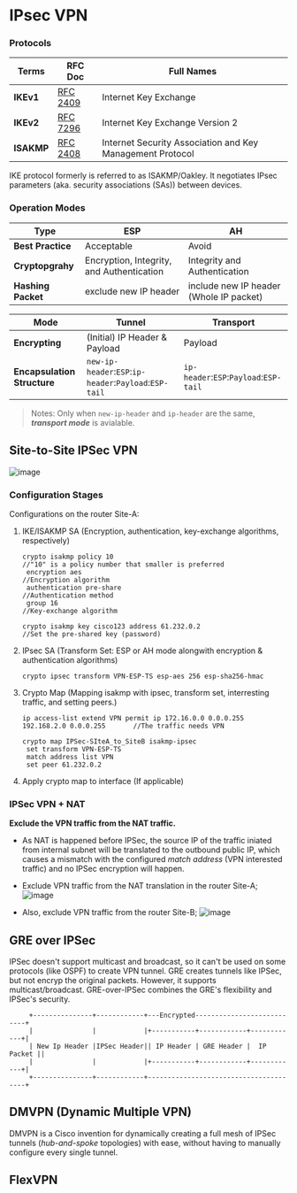 # IPsec VPN

### Protocols
Terms | RFC Doc | Full Names |
------|---------|------------|
**IKEv1** | [RFC 2409](https://datatracker.ietf.org/doc/html/rfc2409) | Internet Key Exchange |
**IKEv2** | [RFC 7296](https://datatracker.ietf.org/doc/html/rfc7296) | Internet Key Exchange Version 2 |
**ISAKMP**| [RFC 2408](https://datatracker.ietf.org/doc/html/rfc2408) | Internet Security Association and Key Management Protocol |

IKE protocol formerly is referred to as ISAKMP/Oakley. It negotiates IPsec parameters (aka. security associations (SAs)) between devices.  
 
### Operation Modes
Type               | ESP | AH |
-------------------|-----|----|
**Best Practice**  | Acceptable | Avoid |
**Cryptopgrahy**   | Encryption, Integrity, and Authentication | Integrity and Authentication |
**Hashing Packet** | exclude new IP header | include new IP header (Whole IP packet) |

Mode | Tunnel | Transport |
-----|--------|-----------|
**Encrypting** | (Initial) IP Header & Payload | Payload |
**Encapsulation Structure** | `new-ip-header`:`ESP`:`ip-header`:`Payload`:`ESP-tail` | `ip-header`:`ESP`:`Payload`:`ESP-tail` |

> Notes: Only when `new-ip-header` and `ip-header` are the same, ***transport mode*** is avialable.

## Site-to-Site IPSec VPN
![image](https://github.com/user-attachments/assets/17f73dff-d3a1-4697-992f-32e4269f68b1)

### Configuration Stages
Configurations on the router Site-A:  
1. IKE/ISAKMP SA (Encryption, authentication, key-exchange algorithms, respectively)
   ```
   crypto isakmp policy 10                                         //"10" is a policy number that smaller is preferred
    encryption aes                                                 //Encryption algorithm
    authentication pre-share                                       //Authentication method
    group 16                                                       //Key-exchange algorithm

   crypto isakmp key cisco123 address 61.232.0.2                          //Set the pre-shared key (password)
   ```
2. IPsec SA (Transform Set: ESP or AH mode alongwith encryption & authentication algorithms)
   ```
   crypto ipsec transform VPN-ESP-TS esp-aes 256 esp-sha256-hmac
   ```
3. Crypto Map (Mapping isakmp with ipsec, transform set, interresting traffic, and setting peers.)
   ```
   ip access-list extend VPN permit ip 172.16.0.0 0.0.0.255 192.168.2.0 0.0.0.255       //The traffic needs VPN
   
   crypto map IPSec-SIteA_to_SiteB isakmp-ipsec
    set transform VPN-ESP-TS
    match address list VPN
    set peer 61.232.0.2
   ```
4. Apply crypto map to interface (If applicable)
### IPSec VPN + NAT
**Exclude the VPN traffic from the NAT traffic.**  
- As NAT is happened before IPSec, the source IP of the traffic iniated from internal subnet will be translated to the outbound public IP, which causes a mismatch with the configured _match address_ (VPN interested traffic) and no IPSec encryption will happen. 

- Exclude VPN traffic from the NAT translation in the router Site-A;
![image](https://github.com/user-attachments/assets/93ba0e54-f4b7-444d-9a7e-58205ab89f4e)

- Also, exclude VPN traffic from the router Site-B;
![image](https://github.com/user-attachments/assets/16eabbb5-75ec-47c1-86e7-26f21e6279e4)


## GRE over IPSec
IPSec doesn't support multicast and broadcast, so it can't be used on some protocols (like OSPF) to create VPN tunnel.
GRE creates tunnels like IPSec, but not encryp the original packets. However, it supports multicast/broadcast.
GRE-over-IPSec combines the GRE's flexibility and IPSec's security.
```
     +---------------+------------+---Encrypted---------------------------+
     |               |            |+-----------+------------+------------+|
     | New Ip Header |IPSec Header|| IP Header | GRE Header |  IP Packet ||
     |               |            |+-----------+------------+------------+|
     +---------------+------------+---------------------------------------+
```
## DMVPN (Dynamic Multiple VPN)
DMVPN is a Cisco invention for dynamically creating a full mesh of IPSec tunnels (_hub-and-spoke_ topologies) with ease, without having to manually configure every single tunnel.

## FlexVPN
